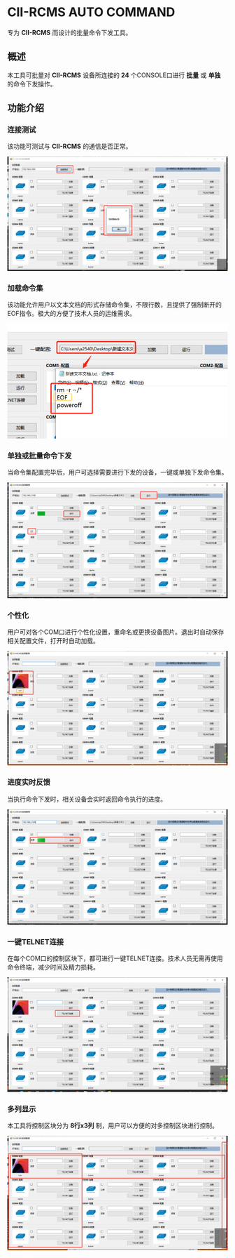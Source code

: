 # CII-RCMS AUTO COMMAND

专为 **CII-RCMS** 而设计的批量命令下发工具。

## 概述

本工具可批量对 **CII-RCMS** 设备所连接的 **24** 个CONSOLE口进行 **批量** 或 **单独** 的命令下发操作。

## 功能介绍

### 连接测试

该功能可测试与 **CII-RCMS** 的通信是否正常。

![通信测试](.\test.png)


### 加载命令集

该功能允许用户以文本文档的形式存储命令集，不限行数，且提供了强制断开的EOF指令。极大的方便了技术人员的运维需求。

![命令集示例](.\cmds_EOF.png)


### 单独或批量命令下发

当命令集配置完毕后，用户可选择需要进行下发的设备，一键或单独下发命令集。

![命令下发示例](.\multi_run.png)

### 个性化

用户可对各个COM口进行个性化设置，重命名或更换设备图片。退出时自动保存相关配置文件，打开时自动加载。

![个性化示例](.\cus_name_img.png)

### 进度实时反馈

当执行命令下发时，相关设备会实时返回命令执行的进度。

![进度条](.\run.png)

### 一键TELNET连接

在每个COM口的控制区块下，都可进行一键TELNET连接。技术人员无需再使用命令终端，减少时间及精力损耗。

![一键连接](.\telnet.png)

### 多列显示

本工具将控制区块分为 **8行x3列** 制，用户可以方便的对多控制区块进行控制。

![多列显示](.\blocks.png)